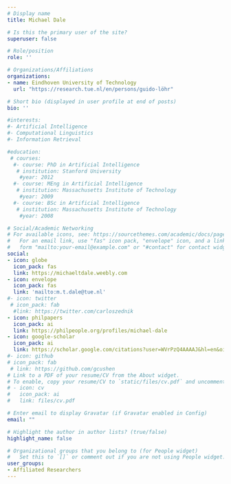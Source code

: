 ```yaml
---
# Display name
title: Michael Dale

# Is this the primary user of the site?
superuser: false

# Role/position
role: '' 

# Organizations/Affiliations
organizations:
- name: Eindhoven University of Technology
  url: "https://research.tue.nl/en/persons/guido-löhr"

# Short bio (displayed in user profile at end of posts)
bio: ''

#interests:
#- Artificial Intelligence
#- Computational Linguistics
#- Information Retrieval

#education:
 # courses:
  #- course: PhD in Artificial Intelligence
   # institution: Stanford University
    #year: 2012
  #- course: MEng in Artificial Intelligence
   # institution: Massachusetts Institute of Technology
    #year: 2009
  #- course: BSc in Artificial Intelligence
   # institution: Massachusetts Institute of Technology
    #year: 2008

# Social/Academic Networking
# For available icons, see: https://sourcethemes.com/academic/docs/page-builder/#icons
#   For an email link, use "fas" icon pack, "envelope" icon, and a link in the
#   form "mailto:your-email@example.com" or "#contact" for contact widget.
social:
- icon: globe
  icon_pack: fas
  link: https://michaeltdale.weebly.com
- icon: envelope
  icon_pack: fas
  link: 'mailto:m.t.dale@tue.nl'
#- icon: twitter
 # icon_pack: fab
  #link: https://twitter.com/carloszednik
- icon: philpapers
  icon_pack: ai
  link: https://philpeople.org/profiles/michael-dale
- icon: google-scholar
  icon_pack: ai
  link: https://scholar.google.com/citations?user=WVrPzQ4AAAAJ&hl=en&oi=sra
#- icon: github
# icon_pack: fab
 # link: https://github.com/gcushen
# Link to a PDF of your resume/CV from the About widget.
# To enable, copy your resume/CV to `static/files/cv.pdf` and uncomment the lines below.
# - icon: cv
#   icon_pack: ai
#   link: files/cv.pdf

# Enter email to display Gravatar (if Gravatar enabled in Config)
email: ""

# Highlight the author in author lists? (true/false)
highlight_name: false

# Organizational groups that you belong to (for People widget)
#   Set this to `[]` or comment out if you are not using People widget.
user_groups:
- Affiliated Researchers
---
```

